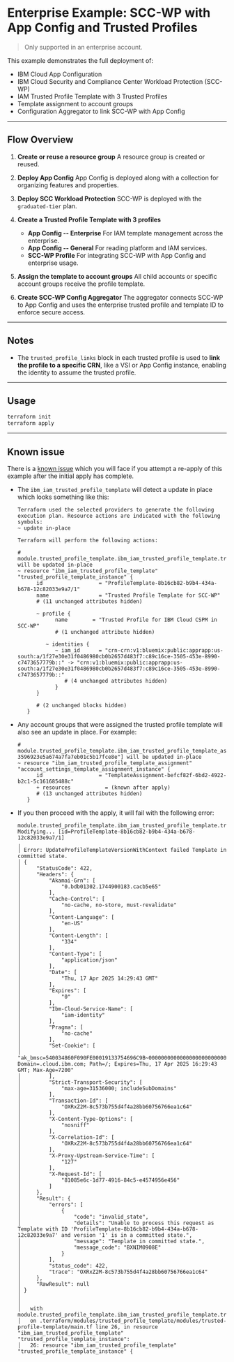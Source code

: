 # Enterprise Example: SCC-WP with App Config and Trusted Profiles

> Only supported in an enterprise account.

This example demonstrates the full deployment of:

- IBM Cloud App Configuration
- IBM Cloud Security and Compliance Center Workload Protection (SCC-WP)
- IAM Trusted Profile Template with 3 Trusted Profiles
- Template assignment to account groups
- Configuration Aggregator to link SCC-WP with App Config

---

## Flow Overview

1. **Create or reuse a resource group**
   A resource group is created or reused.

2. **Deploy App Config**
   App Config is deployed along with a collection for organizing features and properties.

3. **Deploy SCC Workload Protection**
   SCC-WP is deployed with the `graduated-tier` plan.

4. **Create a Trusted Profile Template with 3 profiles**
   - **App Config -- Enterprise**
     For IAM template management across the enterprise.
   - **App Config -- General**
     For reading platform and IAM services.
   - **SCC-WP Profile**
     For integrating SCC-WP with App Config and enterprise usage.

5. **Assign the template to account groups**
   All child accounts or specific account groups receive the profile template.

6. **Create SCC-WP Config Aggregator**
   The aggregator connects SCC-WP to App Config and uses the enterprise trusted profile and template ID to enforce secure access.

---

## Notes

- The `trusted_profile_links` block in each trusted profile is used to **link the profile to a specific CRN**, like a VSI or App Config instance, enabling the identity to assume the trusted profile.

---

## Usage

```bash
terraform init
terraform apply
```

---

## Known issue

There is a [known issue](https://github.com/IBM-Cloud/terraform-provider-ibm/issues/6164) which you will face if you attempt a re-apply of this example after the initial apply has complete.

- The `ibm_iam_trusted_profile_template` will detect a update in place which looks something like this:
   ```
   Terraform used the selected providers to generate the following execution plan. Resource actions are indicated with the following symbols:
   ~ update in-place

   Terraform will perform the following actions:

   # module.trusted_profile_template.ibm_iam_trusted_profile_template.trusted_profile_template_instance will be updated in-place
   ~ resource "ibm_iam_trusted_profile_template" "trusted_profile_template_instance" {
         id                  = "ProfileTemplate-8b16cb82-b9b4-434a-b678-12c82033e9a7/1"
         name                = "Trusted Profile Template for SCC-WP"
         # (11 unchanged attributes hidden)

         ~ profile {
               name        = "Trusted Profile for IBM Cloud CSPM in SCC-WP"
               # (1 unchanged attribute hidden)

            ~ identities {
               ~ iam_id      = "crn-crn:v1:bluemix:public:apprapp:us-south:a/1f27e30e31f0486980cb0b2657d483f7:c89c16ce-3505-453e-8990-c7473657779b::" -> "crn:v1:bluemix:public:apprapp:us-south:a/1f27e30e31f0486980cb0b2657d483f7:c89c16ce-3505-453e-8990-c7473657779b::"
                  # (4 unchanged attributes hidden)
               }
         }

         # (2 unchanged blocks hidden)
      }
   ```
- Any account groups that were assigned the trusted profile template will also see an update in place. For example:
   ```
   # module.trusted_profile_template.ibm_iam_trusted_profile_template_assignment.account_settings_template_assignment_instance["AccountGroup-3596923e5a674a7fa7eb01c5b17fce8e"] will be updated in-place
   ~ resource "ibm_iam_trusted_profile_template_assignment" "account_settings_template_assignment_instance" {
         id                  = "TemplateAssignment-befcf82f-6bd2-4922-b2c1-5c161685488c"
         + resources           = (known after apply)
         # (13 unchanged attributes hidden)
      }
   ```
- If you then proceed with the apply, it will fail with the following error:
   ```
   module.trusted_profile_template.ibm_iam_trusted_profile_template.trusted_profile_template_instance: Modifying... [id=ProfileTemplate-8b16cb82-b9b4-434a-b678-12c82033e9a7/1]
   ╷
   │ Error: UpdateProfileTemplateVersionWithContext failed Template in committed state.
   │ {
   │     "StatusCode": 422,
   │     "Headers": {
   │         "Akamai-Grn": [
   │             "0.bdb01302.1744900183.cacb5e65"
   │         ],
   │         "Cache-Control": [
   │             "no-cache, no-store, must-revalidate"
   │         ],
   │         "Content-Language": [
   │             "en-US"
   │         ],
   │         "Content-Length": [
   │             "334"
   │         ],
   │         "Content-Type": [
   │             "application/json"
   │         ],
   │         "Date": [
   │             "Thu, 17 Apr 2025 14:29:43 GMT"
   │         ],
   │         "Expires": [
   │             "0"
   │         ],
   │         "Ibm-Cloud-Service-Name": [
   │             "iam-identity"
   │         ],
   │         "Pragma": [
   │             "no-cache"
   │         ],
   │         "Set-Cookie": [
   │             "ak_bmsc=540034860F090FE00019133754696C9B~000000000000000000000000000000~YAAQvbATAmL0BRuWAQAA59YnRBuMehleeYJJD1yOUDM/362Yj0eaMmjUwIsm8G4Muf/XUfjIHA5XJGWRI1lc21CDcPI7yVqdHcX5h4l59hxg+cqzHDBeNUIojafPY7k82U8X9ECSo5XFuyfFx4tlSOVclDZ05o2vLfNlpsi+Gr8kBbwySy/XGjfPi5g0ZLRq1Segl+vK7mV2HNdboRRw2MKdZpxYUgIrx/WhFgsuIgZBx6xzDLVjLYZHfFhZ1pF/s/vgOC9pPv8oAOxbas8pvR0hfeL4/9tNLiqws2kMal8wDeuytpy0qEzFLvlFRTa9YG0GYXthz5MxlA/VX5fnxfPcc7SGW2dTu1JFYKig/SapnDnqJCo/n/YlJLrjfguPWQjK; Domain=.cloud.ibm.com; Path=/; Expires=Thu, 17 Apr 2025 16:29:43 GMT; Max-Age=7200"
   │         ],
   │         "Strict-Transport-Security": [
   │             "max-age=31536000; includeSubDomains"
   │         ],
   │         "Transaction-Id": [
   │             "OXRxZ2M-8c573b755d4f4a28bb60756766ea1c64"
   │         ],
   │         "X-Content-Type-Options": [
   │             "nosniff"
   │         ],
   │         "X-Correlation-Id": [
   │             "OXRxZ2M-8c573b755d4f4a28bb60756766ea1c64"
   │         ],
   │         "X-Proxy-Upstream-Service-Time": [
   │             "127"
   │         ],
   │         "X-Request-Id": [
   │             "81085e6c-1d77-4916-84c5-e4574956e456"
   │         ]
   │     },
   │     "Result": {
   │         "errors": [
   │             {
   │                 "code": "invalid_state",
   │                 "details": "Unable to process this request as Template with ID 'ProfileTemplate-8b16cb82-b9b4-434a-b678-12c82033e9a7' and version '1' is in a committed state.",
   │                 "message": "Template in committed state.",
   │                 "message_code": "BXNIM0908E"
   │             }
   │         ],
   │         "status_code": 422,
   │         "trace": "OXRxZ2M-8c573b755d4f4a28bb60756766ea1c64"
   │     },
   │     "RawResult": null
   │ }
   │
   │
   │   with module.trusted_profile_template.ibm_iam_trusted_profile_template.trusted_profile_template_instance,
   │   on .terraform/modules/trusted_profile_template/modules/trusted-profile-template/main.tf line 26, in resource "ibm_iam_trusted_profile_template" "trusted_profile_template_instance":
   │   26: resource "ibm_iam_trusted_profile_template" "trusted_profile_template_instance" {
   ```
